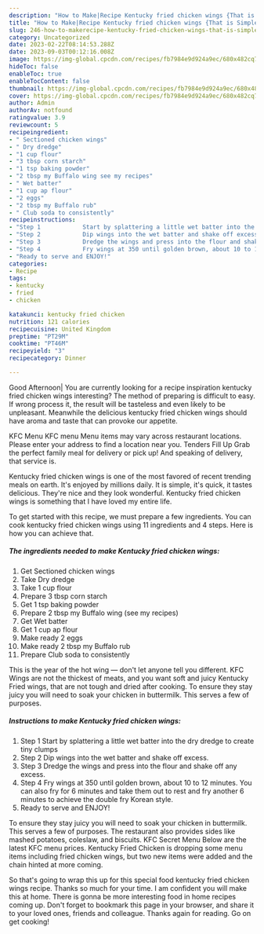 ```yaml
---
description: "How to Make|Recipe Kentucky fried chicken wings {That is Simple"
title: "How to Make|Recipe Kentucky fried chicken wings {That is Simple"
slug: 246-how-to-makerecipe-kentucky-fried-chicken-wings-that-is-simple
category: Uncategorized
date: 2023-02-22T08:14:53.288Z
date: 2023-09-03T00:12:16.008Z
image: https://img-global.cpcdn.com/recipes/fb7984e9d924a9ec/680x482cq70/kentucky-fried-chicken-wings-recipe-main-photo.jpg
hideToc: false
enableToc: true
enableTocContent: false
thumbnail: https://img-global.cpcdn.com/recipes/fb7984e9d924a9ec/680x482cq70/kentucky-fried-chicken-wings-recipe-main-photo.jpg
cover: https://img-global.cpcdn.com/recipes/fb7984e9d924a9ec/680x482cq70/kentucky-fried-chicken-wings-recipe-main-photo.jpg
author: Admin
authorAv: notfound
ratingvalue: 3.9
reviewcount: 5
recipeingredient:
- " Sectioned chicken wings"
- " Dry dredge"
- "1 cup flour"
- "3 tbsp corn starch"
- "1 tsp baking powder"
- "2 tbsp my Buffalo wing see my recipes"
- " Wet batter"
- "1 cup ap flour"
- "2 eggs"
- "2 tbsp my Buffalo rub"
- " Club soda to consistently"
recipeinstructions:
- "Step 1            Start by splattering a little wet batter into the dry dredge to create tiny clumps"
- "Step 2            Dip wings into the wet batter and shake off excess."
- "Step 3            Dredge the wings and press into the flour and shake off any excess."
- "Step 4            Fry wings at 350 until golden brown, about 10 to 12 minutes. You can also fry for 6 minutes and take them out to rest and fry another 6 minutes to achieve the double fry Korean style."
- "Ready to serve and ENJOY!"
categories:
- Recipe
tags:
- kentucky
- fried
- chicken

katakunci: kentucky fried chicken 
nutrition: 121 calories
recipecuisine: United Kingdom
preptime: "PT29M"
cooktime: "PT46M"
recipeyield: "3"
recipecategory: Dinner

---
```



Good Afternoon| You are currently looking for a recipe inspiration kentucky fried chicken wings interesting? The method of preparing is difficult to easy. If wrong process it, the result will be tasteless and even likely to be unpleasant. Meanwhile the delicious kentucky fried chicken wings should have aroma and taste that can provoke our appetite.





KFC Menu KFC menu Menu items may vary across restaurant locations. Please enter your address to find a location near you. Tenders Fill Up Grab the perfect family meal for delivery or pick up! And speaking of delivery, that service is.

Kentucky fried chicken wings is one of the most favored of recent trending meals on earth. It's enjoyed by millions daily. It is simple, it's quick, it tastes delicious. They're nice and they look wonderful. Kentucky fried chicken wings is something that I have loved my entire life.


To get started with this recipe, we must prepare a few ingredients. You can cook kentucky fried chicken wings using 11 ingredients and 4 steps. Here is how you can achieve that.

<!--inarticleads1-->

##### The ingredients needed to make Kentucky fried chicken wings:

1. Get  Sectioned chicken wings
1. Take  Dry dredge
1. Take 1 cup flour
1. Prepare 3 tbsp corn starch
1. Get 1 tsp baking powder
1. Prepare 2 tbsp my Buffalo wing (see my recipes)
1. Get  Wet batter
1. Get 1 cup ap flour
1. Make ready 2 eggs
1. Make ready 2 tbsp my Buffalo rub
1. Prepare  Club soda to consistently


This is the year of the hot wing — don&#39;t let anyone tell you different. KFC Wings are not the thickest of meats, and you want soft and juicy Kentucky Fried wings, that are not tough and dried after cooking. To ensure they stay juicy you will need to soak your chicken in buttermilk. This serves a few of purposes. 

<!--inarticleads2-->

##### Instructions to make Kentucky fried chicken wings:

1. Step 1            Start by splattering a little wet batter into the dry dredge to create tiny clumps
1. Step 2            Dip wings into the wet batter and shake off excess.
1. Step 3            Dredge the wings and press into the flour and shake off any excess.
1. Step 4            Fry wings at 350 until golden brown, about 10 to 12 minutes. You can also fry for 6 minutes and take them out to rest and fry another 6 minutes to achieve the double fry Korean style.
1. Ready to serve and ENJOY!

To ensure they stay juicy you will need to soak your chicken in buttermilk. This serves a few of purposes. The restaurant also provides sides like mashed potatoes, coleslaw, and biscuits. KFC Secret Menu Below are the latest KFC menu prices. Kentucky Fried Chicken is dropping some menu items including fried chicken wings, but two new items were added and the chain hinted at more coming. 

So that's going to wrap this up for this special food kentucky fried chicken wings recipe. Thanks so much for your time. I am confident you will make this at home. There is gonna be more interesting food in home recipes coming up. Don't forget to bookmark this page in your browser, and share it to your loved ones, friends and colleague. Thanks again for reading. Go on get cooking!
